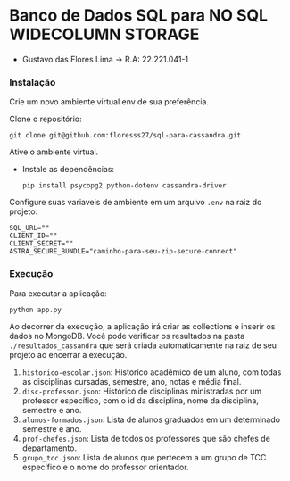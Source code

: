 # Banco de Dados SQL para NO SQL WIDECOLUMN STORAGE

- Gustavo das Flores Lima -> R.A: 22.221.041-1

### Instalação

Crie um novo ambiente virtual env de sua preferência.

Clone o repositório:

```
git clone git@github.com:floresss27/sql-para-cassandra.git
```

Ative o ambiente virtual.

- Instale as dependências:

  ```
  pip install psycopg2 python-dotenv cassandra-driver
  ```

Configure suas variaveis de ambiente em um arquivo `.env` na raiz do projeto:

```
SQL_URL=""
CLIENT_ID=""
CLIENT_SECRET=""
ASTRA_SECURE_BUNDLE="caminho-para-seu-zip-secure-connect"
```

### Execução

Para executar a aplicação:

```
python app.py
```

Ao decorrer da execução, a aplicação irá criar as collections e inserir os dados no MongoDB. Você pode verificar os resultados na pasta `./resultados_cassandra` que será criada automaticamente na raiz de seu projeto ao encerrar a execução.

1. `historico-escolar.json`: Historíco acadêmico de um aluno, com todas as disciplinas cursadas, semestre, ano, notas e média final.
2. `disc-professor.json`: Histórico de disciplinas ministradas por um professor específico, com o id da disciplina, nome da disciplina, semestre e ano.
3. `alunos-formados.json`: Lista de alunos graduados em um determinado semestre e ano.
4. `prof-chefes.json`: Lista de todos os professores que são chefes de departamento.
5. `grupo_tcc.json`: Lista de alunos que pertecem a um grupo de TCC específico e o nome do professor orientador.
